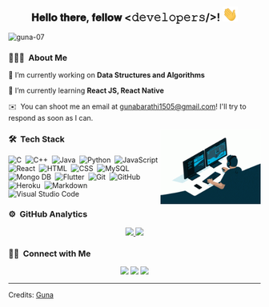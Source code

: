 


<div align="center">
<h2> 𝐇𝐞𝐥𝐥𝐨 𝐭𝐡𝐞𝐫𝐞, 𝐟𝐞𝐥𝐥𝐨𝐰 <𝚍𝚎𝚟𝚎𝚕𝚘𝚙𝚎𝚛𝚜/>! <img src="https://github.com/ABSphreak/ABSphreak/blob/master/gifs/Hi.gif" width="30px"></h2>
</div>




<p align="left"> <img src="https://komarev.com/ghpvc/?username=guna-07&label=Profile%20views&color=0e75b6&style=flat" alt="guna-07" /> </p>

### 👨🏻‍💻 &nbsp;About Me


🔭 I’m currently working on **Data Structures and Algorithms**

🌱 I’m currently learning **React JS, React Native**

✉️ &nbsp;You can shoot me an email at gunabarathi1505@gmail.com! I'll try to respond as soon as I can.


<img height="150em" alt="Programming" src="https://github.com/Guna-07/Guna-07/blob/master/coding.gif" align="right"/>

### 🛠 &nbsp;Tech Stack
![C](https://img.shields.io/badge/-C-05122A?style=flat&logo=C&logoColor=A8B9CC)&nbsp;
![C++](https://img.shields.io/badge/-C++-05122A?style=flat&logo=C%2B%2B&logoColor=00599C)&nbsp;
![Java](https://img.shields.io/badge/-Java-05122A?style=flat&logo=Java&logoColor=FFA518)&nbsp;
![Python](https://img.shields.io/badge/-Python-05122A?style=flat&logo=python)&nbsp;
![JavaScript](https://img.shields.io/badge/-JavaScript-05122A?style=flat&logo=javascript)&nbsp;
![React](https://img.shields.io/badge/-React-05122A?style=flat&logo=react)&nbsp;
![HTML](https://img.shields.io/badge/-HTML-05122A?style=flat&logo=HTML5)&nbsp;
![CSS](https://img.shields.io/badge/-CSS-05122A?style=flat&logo=CSS3&logoColor=1572B6)&nbsp;
![MySQL](https://img.shields.io/badge/-MySQL-05122A?style=flat&logo=mysql&logoColor=000000)&nbsp;
![Mongo DB](https://img.shields.io/badge/-Mongo%20DB-05122A?style=flat&logo=mongoDB&logoColor=47A248)&nbsp;
![Flutter](https://img.shields.io/badge/-Flutter-05122A?style=flat&logo=flutter&logoColor=02569B)&nbsp;
![Git](https://img.shields.io/badge/-Git-05122A?style=flat&logo=git)&nbsp;
![GitHub](https://img.shields.io/badge/-GitHub-05122A?style=flat&logo=github)&nbsp;
![Heroku](https://img.shields.io/badge/-Heroku-05122A?style=flat&logo=heroku)&nbsp;
![Markdown](https://img.shields.io/badge/-Markdown-05122A?style=flat&logo=markdown)&nbsp;
![Visual Studio Code](https://img.shields.io/badge/-Visual%20Studio%20Code-05122A?style=flat&logo=visual-studio-code&logoColor=007ACC)&nbsp;

### ⚙️ &nbsp;GitHub Analytics

<p align="center">
<a href="https://github.com/Guna-07">
  <img height="150em" src="https://github-readme-stats-eight-theta.vercel.app/api?username=Guna-07&show_icons=true&theme=algolia&include_all_commits=true&count_private=true"/>
  <img height="150em" src="https://github-readme-stats-eight-theta.vercel.app/api/top-langs/?username=Guna-07&layout=compact&langs_count=8&theme=algolia"/>
</a>
</p>

### 🤝🏻 &nbsp;Connect with Me

<p align="center">
<a href="https://linkedin.com/in/guna-r1505"><img src="https://img.shields.io/badge/-Guna%20R-0077B5?style=flat&logo=Linkedin&logoColor=white"/></a>
<a href="mailto:gunabarathi1505@gmail.com"><img src="https://img.shields.io/badge/-Guna R-D14836?style=flat&logo=Gmail&logoColor=white"/></a>
<a href="https://instagram.com/gunaa.__"><img src="https://img.shields.io/badge/@gunaa.__-E4405F?style=flat&logo=Instagram&logoColor=white"/></a>
</p>

-----
Credits: [Guna](https://github.com/Guna-07)




